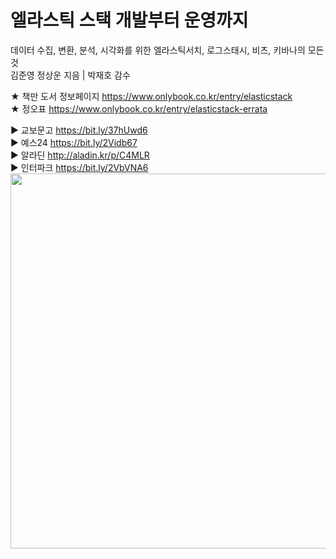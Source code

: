 # 엘라스틱 스택 개발부터 운영까지
데이터 수집, 변환, 분석, 시각화를 위한 엘라스틱서치, 로그스태시, 비츠, 키바나의 모든 것 <br>
김준영 정상운 지음 | 박재호 감수<br>

★ 책만 도서 정보페이지  https://www.onlybook.co.kr/entry/elasticstack <br>
★ 정오표 https://www.onlybook.co.kr/entry/elasticstack-errata <br>

▶ 교보문고 https://bit.ly/37hUwd6<br>
▶ 예스24 https://bit.ly/2Vidb67<br>
▶ 알라딘 http://aladin.kr/p/C4MLR<br>
▶ 인터파크 https://bit.ly/2VbVNA6<br>
<image src="https://img1.daumcdn.net/thumb/R1280x0/?scode=mtistory2&fname=https%3A%2F%2Fblog.kakaocdn.net%2Fdn%2F5zDes%2FbtrbbSw0F9P%2FeLpFkegWnaQIhG509wihYK%2Fimg.jpg" width=600px><br>



